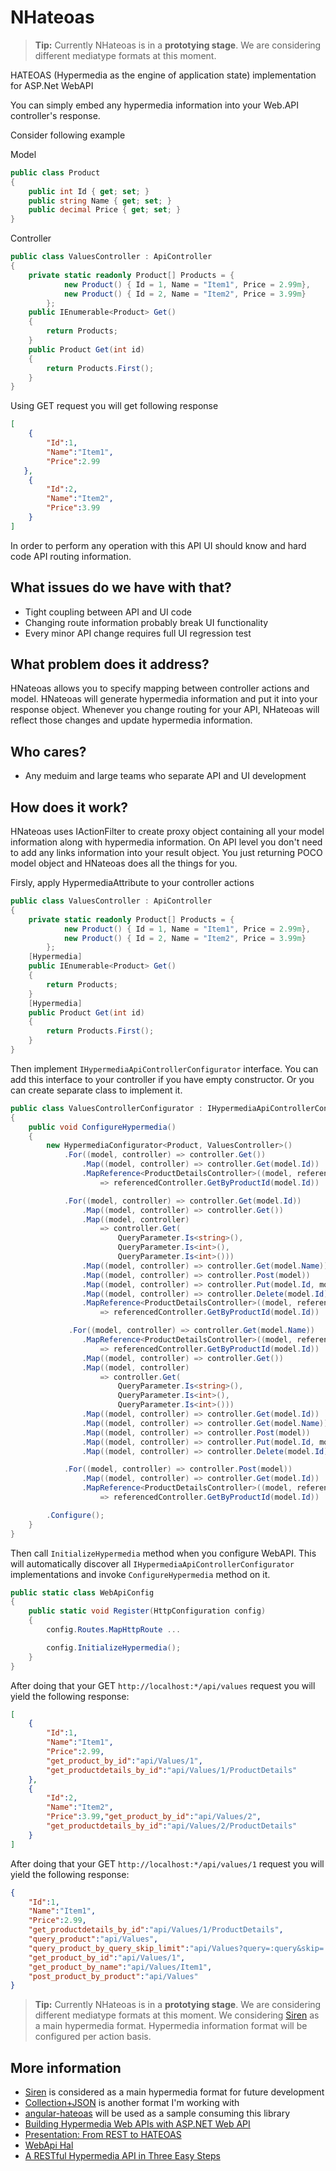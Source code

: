 # NHateoas

> **Tip:**   Currently NHateoas is in a **prototying stage**. We are considering different mediatype formats at this moment.

HATEOAS (Hypermedia as the engine of application state) implementation for ASP.Net WebAPI

You can simply embed any hypermedia information into your Web.API controller's response.

Consider following example

Model
```C#
public class Product
{
    public int Id { get; set; }
    public string Name { get; set; }
    public decimal Price { get; set; }
}
```
Controller
```C#
public class ValuesController : ApiController
{
    private static readonly Product[] Products = { 
            new Product() { Id = 1, Name = "Item1", Price = 2.99m},
            new Product() { Id = 2, Name = "Item2", Price = 3.99m}
        }; 
    public IEnumerable<Product> Get()
    {
        return Products;
    }
    public Product Get(int id)
    {
        return Products.First();
    }
}
```

Using GET request you will get following response

```json
[
    {
        "Id":1,
        "Name":"Item1",
        "Price":2.99
   },
    {
        "Id":2,
        "Name":"Item2",
        "Price":3.99
    }
]
```

In order to perform any operation with this API UI should know and hard code API routing information.

## What issues do we have with that?
 - Tight coupling between API and UI code
 - Changing route information probably break UI functionality
 - Every minor API change requires full UI regression test

## What problem does it address?

HNateoas allows you to specify mapping between controller actions and model. HNateoas will generate hypermedia information and put it into your response object. Whenever you change routing for your API, NHateoas will reflect those changes and update hypermedia information.

## Who cares?

 - Any meduim and large teams who separate API and UI development

## How does it work?

HNateoas uses IActionFilter to create proxy object containing all your model information along with hypermedia information. On API level you don't need to add any links information into your result object. You just returning POCO model object and HNateoas does all the things for you.

Firsly, apply HypermediaAttribute to your controller actions

```C#
public class ValuesController : ApiController
{
    private static readonly Product[] Products = { 
            new Product() { Id = 1, Name = "Item1", Price = 2.99m},
            new Product() { Id = 2, Name = "Item2", Price = 3.99m}
        }; 
    [Hypermedia]
    public IEnumerable<Product> Get()
    {
        return Products;
    }
    [Hypermedia]
    public Product Get(int id)
    {
        return Products.First();
    }
}
```

Then implement `IHypermediaApiControllerConfigurator` interface. You can add this interface to your controller if you have empty constructor. Or you can create separate class to implement it.

```C#
public class ValuesControllerConfigurator : IHypermediaApiControllerConfigurator
{
    public void ConfigureHypermedia()
    {
        new HypermediaConfigurator<Product, ValuesController>()
            .For((model, controller) => controller.Get())
                .Map((model, controller) => controller.Get(model.Id))
                .MapReference<ProductDetailsController>((model, referencedController) 
                    => referencedController.GetByProductId(model.Id))

            .For((model, controller) => controller.Get(model.Id))
                .Map((model, controller) => controller.Get())
                .Map((model, controller) 
                    => controller.Get(
                        QueryParameter.Is<string>(), 
                        QueryParameter.Is<int>(), 
                        QueryParameter.Is<int>()))
                .Map((model, controller) => controller.Get(model.Name))
                .Map((model, controller) => controller.Post(model))
                .Map((model, controller) => controller.Put(model.Id, model))
                .Map((model, controller) => controller.Delete(model.Id))
                .MapReference<ProductDetailsController>((model, referencedController) 
                    => referencedController.GetByProductId(model.Id))

             .For((model, controller) => controller.Get(model.Name))
                .MapReference<ProductDetailsController>((model, referencedController) 
                    => referencedController.GetByProductId(model.Id))
                .Map((model, controller) => controller.Get())
                .Map((model, controller) 
                    => controller.Get(
                        QueryParameter.Is<string>(), 
                        QueryParameter.Is<int>(), 
                        QueryParameter.Is<int>()))
                .Map((model, controller) => controller.Get(model.Id))
                .Map((model, controller) => controller.Get(model.Name))
                .Map((model, controller) => controller.Post(model))
                .Map((model, controller) => controller.Put(model.Id, model))
                .Map((model, controller) => controller.Delete(model.Id))

            .For((model, controller) => controller.Post(model))
                .Map((model, controller) => controller.Get(model.Id))
                .MapReference<ProductDetailsController>((model, referencedController) 
                    => referencedController.GetByProductId(model.Id))

        .Configure();
    }
}
```
Then call `InitializeHypermedia` method when you configure WebAPI. This will automatically discover all `IHypermediaApiControllerConfigurator` implementations and invoke `ConfigureHypermedia` method on it.

```C#
public static class WebApiConfig
{
    public static void Register(HttpConfiguration config)
    {
        config.Routes.MapHttpRoute ...

        config.InitializeHypermedia();
    }
}
```

After doing that your GET `http://localhost:*/api/values` request you will yield the following response:

```json
[
    {
        "Id":1,
        "Name":"Item1",
        "Price":2.99,
        "get_product_by_id":"api/Values/1",
        "get_productdetails_by_id":"api/Values/1/ProductDetails"    
    },
    {
        "Id":2,
        "Name":"Item2",
        "Price":3.99,"get_product_by_id":"api/Values/2",
        "get_productdetails_by_id":"api/Values/2/ProductDetails"
    }
]
```

After doing that your GET `http://localhost:*/api/values/1` request you will yield the following response:

```json
{
    "Id":1,
    "Name":"Item1",
    "Price":2.99,
    "get_productdetails_by_id":"api/Values/1/ProductDetails",
    "query_product":"api/Values",
    "query_product_by_query_skip_limit":"api/Values?query=:query&skip=:skip&limit=:limit",
    "get_product_by_id":"api/Values/1",
    "get_product_by_name":"api/Values/Item1",
    "post_product_by_product":"api/Values"
}
```

> **Tip:**   Currently NHateoas is in a **prototying stage**. We are considering different mediatype formats at this moment. We considering [Siren](https://github.com/kevinswiber/siren) as a main hypermedia format. Hypermedia information format will be configured per action basis.


## More information

 - [Siren](https://github.com/kevinswiber/siren) is considered as a main hypermedia format for future development
 - [Collection+JSON](http://amundsen.com/media-types/collection/) is another format I'm working with
 - [angular-hateoas](https://github.com/jmarquis/angular-hateoas) will be used as a sample consuming this library
 - [Building Hypermedia Web APIs with ASP.NET Web API](http://msdn.microsoft.com/en-us/magazine/jj883957.aspx)
 - [Presentation: From REST to HATEOAS](http://www.smartjava.org/content/presentation-rest-hateoas)
 - [WebApi Hal](https://github.com/JakeGinnivan/WebApi.Hal)
 - [A RESTful Hypermedia API in Three Easy Steps](http://www.amundsen.com/blog/archives/1041)
